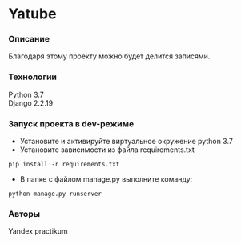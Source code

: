 # Yatube
### Описание
Благодаря этому проекту можно будет делится записями.
### Технологии
Python 3.7 <br>
Django 2.2.19
### Запуск проекта в dev-режиме
- Установите и активируйте виртуальное окружение python 3.7
- Установите зависимости из файла requirements.txt
```
pip install -r requirements.txt
``` 
- В папке с файлом manage.py выполните команду:
```
python manage.py runserver
```
### Авторы
Yandex practikum